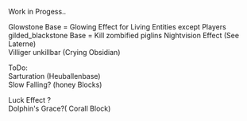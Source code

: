 Work in Progess..   
  
Glowstone Base = Glowing Effect for Living Entities except Players  
gilded_blackstone Base = Kill zombified piglins 
Nightvision Effect (See Laterne)  
Villiger unkillbar (Crying Obsidian)    
  
  ToDo:   
Sarturation (Heuballenbase)  
Slow Falling? (honey Blocks)  
 
Luck Effect  ?  
Dolphin's Grace?( Corall Block)  